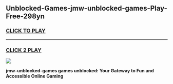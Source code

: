 
## Unblocked-Games-jmw-unblocked-games-Play-Free-298yn
<h3>
<a href="https://premium76.site?title=jmw-unblocked-games&ref=18A1">CLICK TO PLAY</a></h3>
<hr>

<h3>
<a href="https://premium76.site?title=jmw-unblocked-games&ref=18A1">CLICK 2 PLAY</a>
  
</h3>

<a href="https://premium76.site?title=jmw-unblocked-games&ref=18A1"><img src="https://clearcache.store/games.png"></a>


**jmw-unblocked-games games unblocked: Your Gateway to Fun and Accessible Online Gaming**
